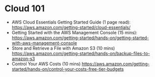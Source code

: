 # Cloud 101

* AWS Cloud Essentials Getting Started Guide (1 page read): https://aws.amazon.com/getting-started/cloud-essentials/
* Getting Started with the AWS Management Console (15 mins): https://aws.amazon.com/getting-started/hands-on/getting-started-with-aws-management-console
* Store and Retrieve a File with Amazon S3 (10 mins) https://aws.amazon.com/getting-started/hands-on/backup-files-to-amazon-s3
* Control Your AWS Costs (10 mins) https://aws.amazon.com/getting-started/hands-on/control-your-costs-free-tier-budgets

